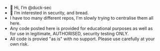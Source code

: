 - 👋 Hi, I’m @duck-sec
- 👀 I’m interested in security, and bread.
- I have too many different repos, I'm slowly trying to centralise them all here.
- Any code posted here is provided for educational purposes as well as for use in legitimate, AUTHORISED, security testing ONLY.
- All code is provied "as is" with no support. Please use carefully at your own risk.


<!---
duck-sec/duck-sec is a ✨ special ✨ repository because its `README.md` (this file) appears on your GitHub profile.
You can click the Preview link to take a look at your changes.
--->
